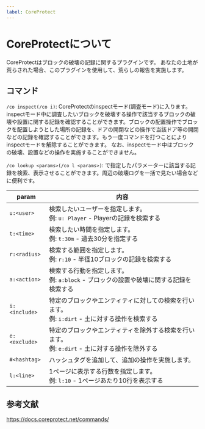 ```yaml
---
label: CoreProtect
---
```

# CoreProtectについて

CoreProtectはブロックの破壊の記録に関するプラグインです。
あなたの土地が荒らされた場合、このプラグインを使用して、荒らしの報告を実施します。

## コマンド

`/co inspect(/co i)`: CoreProtectのinspectモード(調査モード)に入ります。inspectモード中に調査したいブロックを破壊する操作で該当するブロックの破壊や設置に関する記録を確認することができます。ブロックの配置操作でブロックを配置しようとした場所の記録を、ドアの開閉などの操作で当該ドア等の開閉などの記録を確認することができます。もう一度コマンドを打つことによりinspectモードを解除することができます。
なお、inspectモード中はブロックの破壊、設置などの操作を実施することができません。

`/co lookup <params>(/co l <params>)`: <params>で指定したパラメーターに該当する記録を検索、表示させることができます。周辺の破壊ログを一括で見たい場合などに便利です。

|param|内容|
|----|----|
|`u:<user>`|検索したいユーザーを指定します。<br>例: `u: Player` - Playerの記録を検索する|
|`t:<time>`|検索したい時間を指定します。<br>例: `t:30m` - 過去30分を指定する|
|`r:<radius>`|検索する範囲を指定します。<br>例: `r:10` - 半径10ブロックの記録を検索する|
|`a:<action>`|検索する行動を指定します。<br>例: `a:block` - ブロックの設置や破壊に関する記録を検索する|
|`i:<include>`|特定のブロックやエンティティに対しての検索を行います。<br>例: `i:dirt` - 土に対する操作を検索する|
|`e:<exclude>`|特定のブロックやエンティティを除外する検索を行います。<br>例: `e:dirt` - 土に対する操作を除外する|
|`#<hashtag>`|ハッシュタグを追加して、追加の操作を実施します。|
|`l:<line>`|1ページに表示する行数を指定します。<br>例: `l:10` - 1ページあたり10行を表示する|


## 参考文献

https://docs.coreprotect.net/commands/
